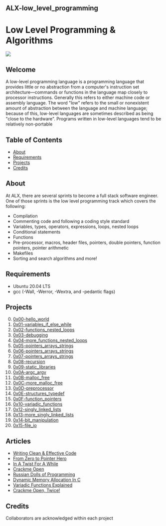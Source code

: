 ## ALX-low_level_programming

# Low Level Programming & Algorithms
![](https://s3.amazonaws.com/intranet-projects-files/holbertonschool-low_level_programming/212/cisfun.jpg)

## Welcome
A low-level programming language is a programming language that provides little or no abstraction from a computer's instruction set architecture—commands or functions in the language map closely to processor instructions. Generally this refers to either machine code or assembly language. The word "low" refers to the small or nonexistent amount of abstraction between the language and machine language; because of this, low-level languages are sometimes described as being "close to the hardware". Programs written in low-level languages tend to be relatively non-portable

## Table of Contents
* [About](#about)
* [Requirements](#requirements)
* [Projects](#projects)
* [Credits](#credits)

## About
At ALX, there are several sprints to become a full stack software engineer. One of those sprints is the low level programming track which covers the following:

- Compilation
- Commenting code and following a coding style standard
- Variables, types, operators, expressions, loops, nested loops
- Conditional statements
- Functions
- Pre-processor, macros, header files, pointers, double pointers, function pointers, pointer arithmetic
- Makefiles
- Sorting and search algorithms
and more!

## Requirements
* Ubuntu 20.04 LTS
* gcc (-Wall, -Werror, -Wextra, and -pedantic flags)

## Projects
0. [0x00-hello_world](./0x00-hello_world)
1. [0x01-variables_if_else_while](./0x01-variables_if_else_while)
2. [0x02-functions_nested_loops](./0x02-functions_nested_loops)
3. [0x03-debugging](./0x03-debugging)
4. [0x04-more_functions_nested_loops](./0x04-more_functions_nested_loops)
5. [0x05-pointers_arrays_strings](./0x05-pointers_arrays_strings)
6. [0x06-pointers_arrays_strings](./0x06-pointers_arrays_strings)
7. [0x07-pointers_arrays_strings](./0x07-pointers_arrays_strings)
8. [0x08-recursion](./0x08-recursion)
9. [0x09-static_libraries](./0x09-static_libraries)
10. [0x0A-argc_argv](./0x0A-argc_argv)
11. [0x0B-malloc_free](./0x0B-malloc_free)
12. [0x0C-more_malloc_free](./0x0C-more_malloc_free)
13. [0x0D-preprocessor](./0x0D-preprocessor)
14. [0x0E-structures_typedef](./0x0E-structures_typedef)
15. [0x0F-function_pointers](./0x0F-function_pointers)
16. [0x10-variadic_functions](./0x10-variadic_functions)
17. [0x12-singly_linked_lists](./0x12-singly_linked_lists)
18. [0x13-more_singly_linked_lists](./0x13-more_singly_linked_lists)
19. [0x14-bit_manipulation](./0x14-bit_manipulation)
20. [0x15-file_io](./0x15-file_io)

## Articles
* [Writing Clean & Effective Code](https://medium.com/@onepunchcoder/writing-clean-effective-code-b29dcfb09ae)
* [From Zero to Pointer Hero](https://medium.com/@onepunchcoder/from-zero-to-pointer-hero-2608c4d7ca19)
* [In A Twist For A While](https://medium.com/@onepunchcoder/in-a-twist-for-a-while-b3e34939ad7d)
* [Crackme Open](https://medium.com/@onepunchcoder/crackme-open-9aa73dc2962)
* [Russian Dolls of Programming](https://medium.com/@onepunchcoder/russian-dolls-of-programming-9a530e16f843)
* [Dynamic Memory Allocation In C](https://medium.com/@onepunchcoder/dynamic-memory-allocation-in-c-4f21e8f01648)
* [Variadic Functions Explained](https://medium.com/@onepunchcoder/variadic-functions-explained-fd3b4ab6fd84)
* [Crackme Open, Twice!](https://medium.com/@onepunchcoder/crackme-open-twice-821a9f8c9a87)

## Credits
Collaborators are acknowledged within each project

